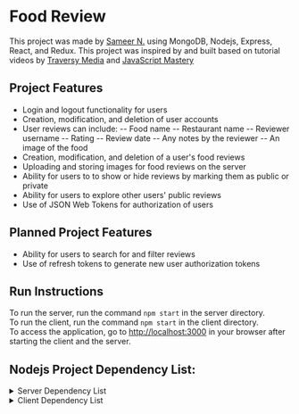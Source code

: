 # Food Review

This project was made by [Sameer N.](https://github.com/sameer-n012) using MongoDB, Nodejs, Express, React, and Redux.
This project was inspired by and built based on tutorial videos by [Traversy Media](https://www.youtube.com/channel/UC29ju8bIPH5as8OGnQzwJyA) and [JavaScript Mastery](https://www.youtube.com/channel/UCmXmlB4-HJytD7wek0Uo97A)

## Project Features

-   Login and logout functionality for users
-   Creation, modification, and deletion of user accounts
-   User reviews can include:
    -- Food name
    -- Restaurant name
    -- Reviewer username
    -- Rating
    -- Review date
    -- Any notes by the reviewer
    -- An image of the food
-   Creation, modification, and deletion of a user's food reviews
-   Uploading and storing images for food reviews on the server
-   Ability for users to to show or hide reviews by marking them as public or private
-   Ability for users to explore other users' public reviews
-   Use of JSON Web Tokens for authorization of users

## Planned Project Features

-   Ability for users to search for and filter reviews
-   Use of refresh tokens to generate new user authorization tokens

## Run Instructions

To run the server, run the command `npm start` in the server directory. \
To run the client, run the command `npm start` in the client directory. \
To access the application, go to [http://localhost:3000](http://localhost:3000) in your browser after starting the client and the server.

## Nodejs Project Dependency List:

<details>
<summary>Server Dependency List</summary><br/>

-   [bcrypt](https://www.npmjs.com/package/bcrypt)
-   [body-parser](https://www.npmjs.com/package/body-parser)
-   [cors](https://www.npmjs.com/package/cors)
-   [dotenv](https://www.npmjs.com/package/dotenv)
-   [express](https://expressjs.com/)
-   [express-async-handler](https://www.npmjs.com/package/express-async-handler)
-   [fs](https://nodejs.org/api/fs.html)
-   [jsonwebtoken](https://www.npmjs.com/package/jsonwebtoken)
-   [Moment.js](https://momentjs.com/)
-   [Mongoose](https://mongoosejs.com/)
-   [nodemon](https://nodemon.io/)

</details>
<details>
<summary>Client Dependency List</summary>

-   [Axios](https://axios-http.com/)
-   [Bootstrap 5](https://getbootstrap.com/)
-   [ESLint](https://eslint.org/)
-   [Moment.js](https://momentjs.com/)
-   [React](https://reactjs.org/)
-   [React Bootstrap](https://react-bootstrap.github.io/)
-   [React DOM](https://www.npmjs.com/package/react-dom)
-   [React Icons](https://react-icons.github.io/react-icons/)
-   [React Redux](https://react-redux.js.org/)
-   [React Router DOM](https://www.npmjs.com/package/react-router-dom)
-   [react-scripts](https://www.npmjs.com/package/react-scripts)
-   [Redux](https://redux.js.org/)
-   [Redux Devtools Extension](https://www.npmjs.com/package/redux-devtools-extension)
-   [Redux Thunk](https://www.npmjs.com/package/redux-thunk)
-   [web-vitals](https://www.npmjs.com/package/web-vitals)
-   [yarn](https://www.npmjs.com/package/yarn)

</details>
